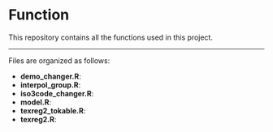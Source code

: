 # Function

This repository contains all the functions used in this project.

---

Files are organized as follows:

- **demo_changer.R**:
- **interpol_group.R**:
- **iso3code_changer.R**:
- **model.R**:
- **texreg2_tokable.R**:
- **texreg2.R**: